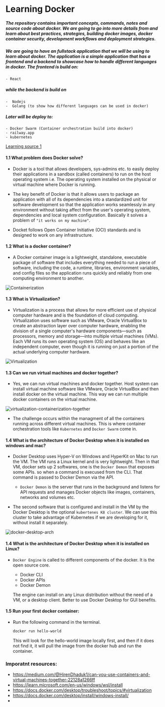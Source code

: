 # Learning Docker

##### The repository contains important concepts, commands, notes and source code about docker. We are going to go into more details from and learn about best practices, strategies, building docker images, docker container security, development workflows and deployment strategies.

##### We are going to have an fullstack application that we will be using to learn about docker. The application is a simple application that has a frontend and a backend to showcase how to handle different languages in docker. The frontend is build on:

    - React

##### while the backend is build on

    -  Nodejs
    -  Golang (to show how different languages can be used in docker)

##### Later will be deploy to:

    - Docker Swarm (Container orchestration build into docker)
    - railway.app
    - kubernetes

[Learning source 1](https://www.youtube.com/watch?v=RqTEHSBrYFw)

#### 1.1 What problem does Docker solve?

- Docker is a tool that allows developers, sys-admins etc. to easily deploy their applications in a sandbox (called containers) to run on the host operating system i.e. The operating system installed on the physical or virtual machine where Docker is running.

- The key benefit of Docker is that it allows users to package an application with all of its dependencies into a standardized unit for software development so that the application works seamlessly in any environment without taking affect from the user's operating system, dependencies and local system configuration. Basically it solves a problem of `"it works on my machine"`.

- Docket follows Open Container Initiative (OCI) standards and is designed to work on any infrastructure.

#### 1.2 What is a docker container?

- A Docker container image is a lightweight, standalone, executable package of software that includes everything needed to run a piece of software, including the code, a runtime, libraries, environment variables, and config files so the application runs quickly and reliably from one computing environment to another.

![Containerization](./assets/containerization.png)

#### 1.3 What is Virtualization?

- Virtualization is a process that allows for more efficient use of physical computer hardware and is the foundation of cloud computing. Virtualization uses software such as VMware, Oracle VirtualBox to create an abstraction layer over computer hardware, enabling the division of a single computer's hardware components—such as processors, memory and storage—into multiple virtual machines (VMs). Each VM runs its own operating system (OS) and behaves like an independent computer, even though it is running on just a portion of the actual underlying computer hardware.

![Virtualization](./assets/virtualization.png)

#### 1.3 Can we run virtual machines and docker together?

- Yes, we can run virtual machines and docker together. Host system can install virtual machine software like VMware, Oracle VirtualBox and then install docker on the virtual machine. This way we can run multiple docker containers on the virtual machine.

![virtualization-containerization-together](./assets/virtualization-containerization-together.png)

- The challenge occurs within the managment of all the containers running across different virtual machines. This is where container orchestration tools like `Kubernetes` and `Docker Swarm` come in.

#### 1.4 What is the architecture of Docker Desktop when it is installed on windows and mac?

- Docker Desktop uses Hyper-V on Windows and HyperKit on Mac to run the VM. The VM runs a Linux kernel and is very lightweight. Then in that VM, docker sets up 2 softwares, one is the `Docker Demon` that exposes some APIs. so when a command is execused from the CLI. That command is passed to Docker Demon via the API.

  - `Docker Demon` is the server that runs in the background and listens for API requests and manages Docker objects like images, containers, networks and volumes etc.

- The second software that is configured and install in the VM by the Docker Desktop is the optional `kubertenes K8 cluster`. We can use this cluster to take advantage of Kubernetes if we are developing for it, without install it separately.

![docker-desktop-arch](./assets/docker-desktop-arch.png)

#### 1.4 What is the architecture of Docker Desktop when it is installed on Linux?

- `Docker Engine` is called to different components of the docker. It is the open source core.

  - Docker CLI
  - Docker APIs
  - Docker Demon

  The engine can install on any Linux distribution without the need of a VM, or a desktop client. Better to use Docker Desktop for GUI benefits.

#### 1.5 Run your first docker container:

- Run the following command in the terminal.

  ```bash
  docker run hello-world
  ```

  This will look for the hello-world image locally first, and then if it does not find it, it will pull the image from the docker hub and run the container.

### Imporatnt resources:

- https://medium.com/@HirenDhaduk1/can-you-use-containers-and-virtual-machines-together-22128a1266ff
- https://learn.microsoft.com/en-us/windows/wsl/install
- https://docs.docker.com/desktop/troubleshoot/topics/#virtualization
- https://docs.docker.com/desktop/install/windows-install/
-

